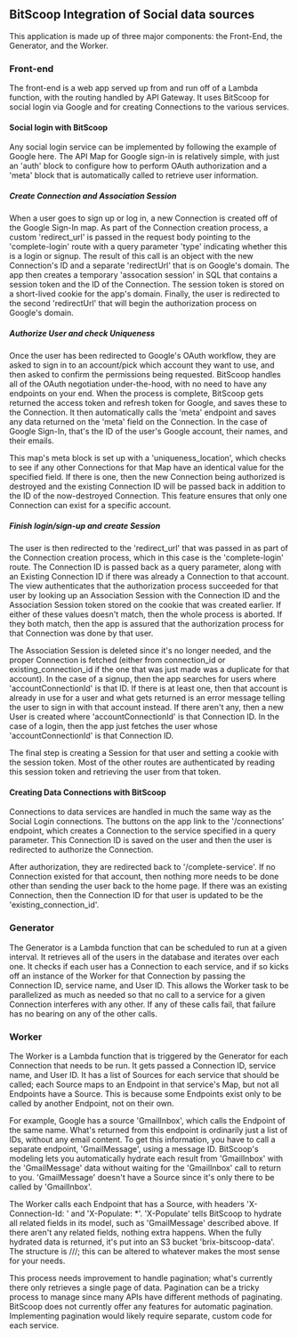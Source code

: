 ## BitScoop Integration of Social data sources

This application is made up of three major components: the Front-End, the Generator, and the Worker.

### Front-end

The front-end is a web app served up from and run off of a Lambda function, with the routing handled by API Gateway.
It uses BitScoop for social login via Google and for creating Connections to the various services.

#### Social login with BitScoop
Any social login service can be implemented by following the example of Google here.
The API Map for Google sign-in is relatively simple, with just an 'auth' block to configure how to perform OAuth authorization and a 'meta' block that is automatically called to retrieve user information.

##### Create Connection and Association Session
When a user goes to sign up or log in, a new Connection is created off of the Google Sign-In map.
As part of the Connection creation process, a custom 'redirect_url' is passed in the request body pointing to the 'complete-login' route with a query parameter 'type' indicating whether this is a login or signup.
The result of this call is an object with the new Connection's ID and a separate 'redirectUrl' that is on Google's domain.
The app then creates a temporary 'assocation session' in SQL that contains a session token and the ID of the Connection.
The session token is stored on a short-lived cookie for the app's domain.
Finally, the user is redirected to the second 'redirectUrl' that will begin the authorization process on Google's domain. 

##### Authorize User and check Uniqueness
Once the user has been redirected to Google's OAuth workflow, they are asked to sign in to an account/pick which account they want to use, and then asked to confirm the permissions being requested.
BitScoop handles all of the OAuth negotiation under-the-hood, with no need to have any endpoints on your end.
When the process is complete, BitScoop gets returned the access token and refresh token for Google, and saves these to the Connection.
It then automatically calls the 'meta' endpoint and saves any data returned on the 'meta' field on the Connection.
In the case of Google Sign-In, that's the ID of the user's Google account, their names, and their emails.

This map's meta block is set up with a 'uniqueness_location', which checks to see if any other Connections for that Map have an identical value for the specified field.
If there is one, then the new Connection being authorized is destroyed and the existing Connection ID will be passed back in addition to the ID of the now-destroyed Connection.
This feature ensures that only one Connection can exist for a specific account. 

##### Finish login/sign-up and create Session
The user is then redirected to the 'redirect_url' that was passed in as part of the Connection creation process, which in this case is the 'complete-login' route.
The Connection ID is passed back as a query parameter, along with an Existing Connection ID if there was already a Connection to that account.
The view authenticates that the authorization process succeeded for that user by looking up an Association Session with the Connection ID and the Association Session token stored on the cookie that was created earlier.
If either of these values doesn't match, then the whole process is aborted.
If they both match, then the app is assured that the authorization process for that Connection was done by that user.

The Association Session is deleted since it's no longer needed, and the proper Connection is fetched (either from connection_id or existing_connection_id if the one that was just made was a duplicate for that account).
In the case of a signup, then the app searches for users where 'accountConnectionId' is that ID.
If there is at least one, then that account is already in use for a user and what gets returned is an error message telling the user to sign in with that account instead.
If there aren't any, then a new User is created where 'accountConnectionId' is that Connection ID.
In the case of a login, then the app just fetches the user whose 'accountConnectionId' is that Connection ID.

The final step is creating a Session for that user and setting a cookie with the session token.
Most of the other routes are authenticated by reading this session token and retrieving the user from that token.

#### Creating Data Connections with BitScoop
Connections to data services are handled in much the same way as the Social Login connections.
The buttons on the app link to the '/connections' endpoint, which creates a Connection to the service specified in a query parameter.
This Connection ID is saved on the user and then the user is redirected to authorize the Connection.

After authorization, they are redirected back to '/complete-service'.
If no Connection existed for that account, then nothing more needs to be done other than sending the user back to the home page.
If there was an existing Connection, then the Connection ID for that user is updated to be the 'existing_connection_id'.

### Generator
The Generator is a Lambda function that can be scheduled to run at a given interval.
It retrieves all of the users in the database and iterates over each one.
It checks if each user has a Connection to each service, and if so kicks off an instance of the Worker for that Connection by passing the Connection ID, service name, and User ID.
This allows the Worker task to be parallelized as much as needed so that no call to a service for a given Connection interferes with any other.
If any of these calls fail, that failure has no bearing on any of the other calls.

### Worker
The Worker is a Lambda function that is triggered by the Generator for each Connection that needs to be run.
It gets passed a Connection ID, service name, and User ID.
It has a list of Sources for each service that should be called; each Source maps to an Endpoint in that service's Map, but not all Endpoints have a Source.
This is because some Endpoints exist only to be called by another Endpoint, not on their own.

For example, Google has a source 'GmailInbox', which calls the Endpoint of the same name.
What's returned from this endpoint is ordinarily just a list of IDs, without any email content.
To get this information, you have to call a separate endpoint, 'GmailMessage', using a message ID.
BitScoop's modeling lets you automatically hydrate each result from 'GmailInbox' with the 'GmailMessage' data without waiting for the 'GmailInbox' call to return to you.
'GmailMessage' doesn't have a Source since it's only there to be called by 'GmailInbox'. 

The Worker calls each Endpoint that has a Source, with headers 'X-Connection-Id: <userId>' and 'X-Populate: *'.
'X-Populate' tells BitScoop to hydrate all related fields in its model, such as 'GmailMessage' described above.
If there aren't any related fields, nothing extra happens.
When the fully hydrated data is returned, it's put into an S3 bucket 'brix-bitscoop-data'.
The structure is <userId>/<service>/<endpointName>/<YYYY-MM-DD>; this can be altered to whatever makes the most sense for your needs.

This process needs improvement to handle pagination; what's currently there only retrieves a single page of data.
Pagination can be a tricky process to manage since many APIs have different methods of paginating.
BitScoop does not currently offer any features for automatic pagination.
Implementing pagination would likely require separate, custom code for each service.
